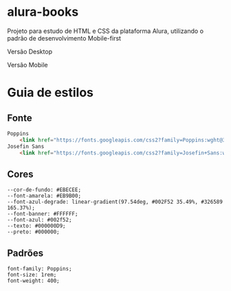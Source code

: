 # alura-books


Projeto para estudo de HTML e CSS da plataforma Alura, utilizando o padrão de desenvolvimento Mobile-first


Versão Desktop



Versão Mobile



# Guia de estilos


## Fonte

```html
Poppins
    <link href="https://fonts.googleapis.com/css2?family=Poppins:wght@300;400;500;700&display=swap" rel="stylesheet">
Josefin Sans
    <link href="https://fonts.googleapis.com/css2?family=Josefin+Sans:wght@400;700&family=Poppins:wght@300;400;500;700&display=swap" rel="stylesheet">

```

## Cores

    --cor-de-fundo: #EBECEE;
    --font-amarela: #EB9B00;
    --font-azul-degrade: linear-gradient(97.54deg, #002F52 35.49%, #326589 165.37%);
    --font-banner: #FFFFFF;
    --font-azul: #002f52;
    --texto: #000000D9;
    --preto: #000000;






## Padrões

    font-family: Poppins;
    font-size: 1rem;
    font-weight: 400;
